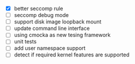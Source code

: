  - [x] better seccomp rule
 - [ ] seccomp debug mode
 - [ ] support disk image loopback mount
 - [ ] update command line interface
 - [ ] using cmocka as new tesing framework
 - [ ] unit tests
 - [ ] add user namespace support
 - [ ] detect if required kernel features are supported
